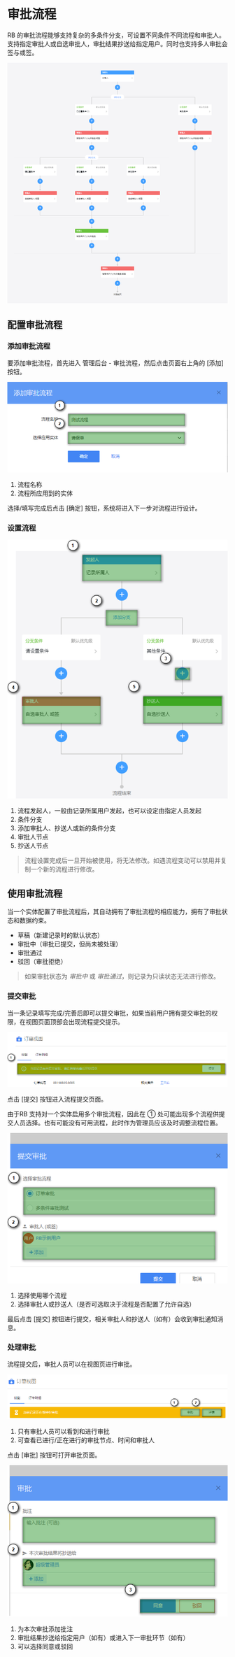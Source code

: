 # 审批流程

RB 的审批流程能够支持复杂的多条件分支，可设置不同条件不同流程和审批人。支持指定审批人或自选审批人，审批结果抄送给指定用户。同时也支持多人审批会签与或签。

![](../images/approval0918.png)



## 配置审批流程



### 添加审批流程

要添加审批流程，首先进入 管理后台 - 审批流程，然后点击页面右上角的 [添加] 按钮。

![](../images/approvalnew.png)

1. 流程名称
2. 流程所应用到的实体



选择/填写完成后点击 [确定] 按钮，系统将进入下一步对流程进行设计。



### 设置流程

![](../images/approval-design.png)



1. 流程发起人，一般由记录所属用户发起，也可以设定由指定人员发起
2. 条件分支
3. 添加审批人、抄送人或新的条件分支
4. 审批人节点
5. 抄送人节点



> 流程设置完成后一旦开始被使用，将无法修改。如遇流程变动可以禁用并复制一个新的流程进行修改。



## 使用审批流程

当一个实体配置了审批流程后，其自动拥有了审批流程的相应能力，拥有了审批状态和数据约束。

- 草稿（新建记录时的默认状态）
- 审批中（审批已提交，但尚未被处理）
- 审批通过
- 驳回（审批拒绝）



> 如果审批状态为 *审批中* 或 *审批通过*，则记录为只读状态无法进行修改。



### 提交审批

当一条记录填写完成/完善后即可以提交审批，如果当前用户拥有提交审批的权限，在视图页面顶部会出现流程提交提示。

![](../images/approval-submit.png)



点击 [提交] 按钮进入流程提交页面。

由于RB 支持对一个实体启用多个审批流程，因此在 ① 处可能出现多个流程供提交人员选择。也有可能没有可用流程，此时作为管理员应该及时调整流程位置。

![](../images/approval-submit2.png)

1. 选择使用哪个流程
2. 选择审批人或抄送人（是否可选取决于流程是否配置了允许自选）

最后点击 [提交] 按钮进行提交，相关审批人和抄送人（如有）会收到审批通知消息。



### 处理审批

流程提交后，审批人员可以在视图页进行审批。

![](../images/approval-7483279.png)



1. 只有审批人员可以看到和进行审批
2. 可查看已进行/正在进行的审批节点、时间和审批人



点击 [审批] 按钮可打开审批页面。

![](../images/approval-67878.png)



1. 为本次审批添加批注
2. 审批结果抄送给指定用户（如有）或进入下一审批环节（如有）
3. 可以选择同意或驳回

